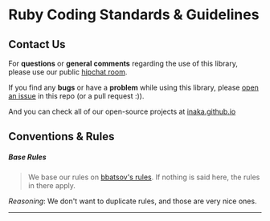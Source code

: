 Ruby Coding Standards & Guidelines
====================================

## Contact Us

For **questions** or **general comments** regarding the use of this library, please use our public
[hipchat room](http://inaka.net/hipchat).

If you find any **bugs** or have a **problem** while using this library, please [open an issue](https://github.com/inaka/ruby_guidelines/issues/new) in this repo (or a pull request :)).

And you can check all of our open-source projects at [inaka.github.io](http://inaka.github.io)

## Conventions & Rules

##### Base Rules
> We base our rules on [bbatsov's rules](https://github.com/bbatsov/ruby-style-guide). If nothing is said here, the rules in there apply.

*Reasoning*: We don't want to duplicate rules, and those are very nice ones.

***
